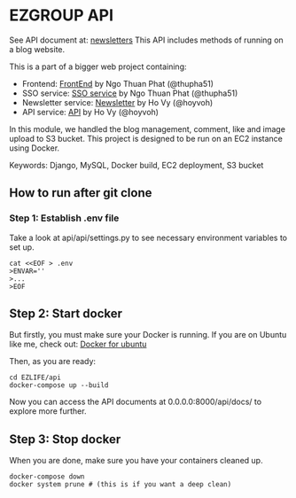 # EZGROUP API

See API document at: [newsletters](https://blog.ezgroups.com.vn)
This API includes methods of running on a blog website.

This is a part of a bigger web project containing:

- Frontend: [FrontEnd](https://github.com/Thupha41/EZLIFE-Real-Estate-Frontend) by Ngo Thuan Phat (@thupha51)
- SSO service: [SSO service](https://github.com/Thupha41/EZLIFE-Real-Estate-SSO-Backend) by Ngo Thuan Phat (@thupha51)
- Newsletter service: [Newsletter](https://github.com/hoyvoh/EZNewsletter-worker) by Ho Vy (@hoyvoh)
- API service: [API](https://github.com/hoyvoh/EZGROUP/tree/FR9/Detach-Subscibe-app) by Ho Vy (@hoyvoh)

In this module, we handled the blog management, comment, like and image upload to S3 bucket. This project is designed to be run on an EC2 instance using Docker.

Keywords: Django, MySQL, Docker build, EC2 deployment, S3 bucket

## How to run after git clone

### Step 1: Establish .env file

Take a look at api/api/settings.py to see necessary environment variables to set up.

```
cat <<EOF > .env
>ENVAR=''
>...
>EOF
```

## Step 2: Start docker

But firstly, you must make sure your Docker is running. If you are on Ubuntu like me, check out: [Docker for ubuntu](https://www.digitalocean.com/community/tutorials/how-to-install-and-use-docker-on-ubuntu-20-04)

Then, as you are ready:

```
cd EZLIFE/api
docker-compose up --build
```

Now you can access the API documents at 0.0.0.0:8000/api/docs/ to explore more further.

## Step 3: Stop docker

When you are done, make sure you have your containers cleaned up.

```
docker-compose down
docker system prune # (this is if you want a deep clean)
```

